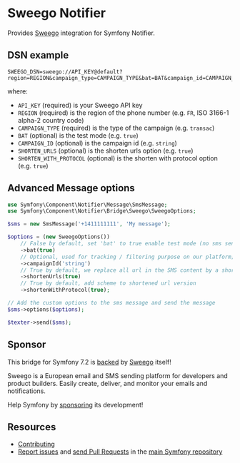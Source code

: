 Sweego Notifier
===============

Provides [Sweego](https://www.sweego.io/) integration for Symfony Notifier.

DSN example
-----------

```
SWEEGO_DSN=sweego://API_KEY@default?region=REGION&campaign_type=CAMPAIGN_TYPE&bat=BAT&campaign_id=CAMPAIGN_ID&shorten_urls=SHORTEN_URLS&shorten_with_protocol=SHORTEN_WITH_PROTOCOL
```

where:
 - `API_KEY` (required) is your Sweego API key
 - `REGION` (required) is the region of the phone number (e.g. `FR`, ISO 3166-1 alpha-2 country code)
 - `CAMPAIGN_TYPE` (required) is the type of the campaign (e.g. `transac`)
 - `BAT` (optional) is the test mode (e.g. `true`)
 - `CAMPAIGN_ID` (optional) is the campaign id (e.g. `string`)
 - `SHORTEN_URLS` (optional) is the shorten urls option (e.g. `true`)
 - `SHORTEN_WITH_PROTOCOL` (optional) is the shorten with protocol option (e.g. `true`)

Advanced Message options
------------------------

```php
use Symfony\Component\Notifier\Message\SmsMessage;
use Symfony\Component\Notifier\Bridge\Sweego\SweegoOptions;

$sms = new SmsMessage('+1411111111', 'My message');

$options = (new SweegoOptions())
    // False by default, set 'bat' to true enable test mode (no sms sent, only for testing purpose)
    ->bat(true)
    // Optional, used for tracking / filtering purpose on our platform; identity an SMS campaign and allow to see logs / stats only for this campaign
    ->campaignId('string')
    // True by default, we replace all url in the SMS content by a shortened url version (reduce the characters of the sms)
    ->shortenUrls(true)
    // True by default, add scheme to shortened url version
    ->shortenWithProtocol(true);

// Add the custom options to the sms message and send the message
$sms->options($options);

$texter->send($sms);
```

Sponsor
-------

This bridge for Symfony 7.2 is [backed][1] by [Sweego][2] itself!

Sweego is a European email and SMS sending platform for developers and product builders.
Easily create, deliver, and monitor your emails and notifications.

Help Symfony by [sponsoring][3] its development!

Resources
---------

 * [Contributing](https://symfony.com/doc/current/contributing/index.html)
 * [Report issues](https://github.com/symfony/symfony/issues) and
   [send Pull Requests](https://github.com/symfony/symfony/pulls)
   in the [main Symfony repository](https://github.com/symfony/symfony)

[1]: https://symfony.com/backers
[2]: https://www.sweego.io/
[3]: https://symfony.com/sponsor
